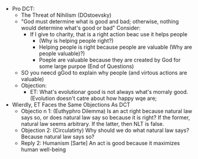 - Pro DCT:
    * The Threat of Nihilism (DOstoevsky)
    * "God must determine what is good and bad; otherwise, nothing would determine what's good or bad" Consider:
        - If I give to charity, that is a right action beac use it helps people
            * (Why is helping people right?)
            * Helping people is right because people are valuable (Why are people valuable)?)
            * Poeple are valuable because they are created by God for some large purpoe (End of Questions)
    * SO you neecd gGod to explain why people (and virtous actions are valuable)
    * Objection:
        - ET: What's evolutionar good is not always what's morraly good. (Evolution doesn't catre about how happy wqe are; 
- Wierdly, ET Faces the Same Objections As DCT
    * Objectio n 1: (Euthyphro Dilemma) Is an act right because natural law says so, or does natural law say so because it is right? If the former, natural law seems arbitrary. If the latter, then NLT is false.
    * Objection 2: (Circulatirty) Why should we do what natural law says? Because natural law says so?
    * Reply 2: Humanism [Sarte] An act is good because it maximizes human well-being
